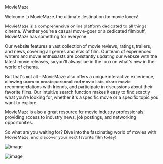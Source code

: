 

MovieMaze

Welcome to MovieMaze, the ultimate destination for movie lovers!

MovieMaze is a comprehensive online platform dedicated to all things cinema. Whether you're a casual movie-goer or a dedicated film buff, MovieMaze has something for everyone.

Our website features a vast collection of movie reviews, ratings, trailers, and news, covering all genres and eras of film. Our team of experienced writers and movie enthusiasts are constantly updating our website with the latest movie releases, so you'll always be in the loop on what's new in the world of cinema.

But that's not all - MovieMaze also offers a unique interactive experience, allowing users to create personalized movie lists, share movie recommendations with friends, and participate in discussions about their favorite films. Our intuitive search function makes it easy to find exactly what you're looking for, whether it's a specific movie or a specific topic you want to explore.

MovieMaze is also a great resource for movie industry professionals, providing access to industry news, job postings, and networking opportunities.

So what are you waiting for? Dive into the fascinating world of movies with MovieMaze, and discover your next favorite film today!

![image](https://github.com/user-attachments/assets/5bc337ce-ef90-427a-9133-d4f3603c3939)

![image](https://github.com/user-attachments/assets/b68481b5-ab8e-4c84-8ff6-8cbeb06e520f)


